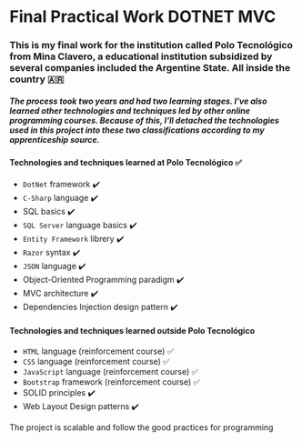 # Final Practical Work DOTNET MVC

### This is my final work for the institution called Polo Tecnológico from Mina Clavero, a educational institution subsidized by several companies included the Argentine State. All inside the country :argentina:
##### The process took two years and had two learning stages. I've also learned other technologies and techniques led by other online programming courses. Because of this, I'll detached the technologies used in this project into these two classifications according to my apprenticeship source.

#### Technologies and techniques learned at Polo Tecnológico :white_check_mark:
- `DotNet` framework :heavy_check_mark:
- `C-Sharp` language :heavy_check_mark:
- SQL basics :heavy_check_mark:
- `SQL Server` language basics :heavy_check_mark:
- `Entity Framework` librery :heavy_check_mark:
- `Razor` syntax :heavy_check_mark:
- `JSON` language :heavy_check_mark:
- Object-Oriented Programming paradigm :heavy_check_mark:
- MVC architecture :heavy_check_mark:
- Dependencies Injection design pattern :heavy_check_mark:

#### Technologies and techniques learned outside Polo Tecnológico
- `HTML` language (reinforcement course) :white_check_mark:
- `CSS` language (reinforcement course) :white_check_mark:
- `JavaScript` language (reinforcement course) :white_check_mark:
- `Bootstrap` framework (reinforcement course) :white_check_mark:
- SOLID principles :heavy_check_mark:
- Web Layout Design patterns :heavy_check_mark:

The project is scalable and follow the good practices for programming
